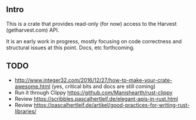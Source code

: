 ## Intro

This is a crate that provides read-only (for now) access to the Harvest (getharvest.com) API.

It is an early work in progress, mostly focusing on code correctness and structural issues at this point. Docs, etc forthcoming.

## TODO

- http://www.integer32.com/2016/12/27/how-to-make-your-crate-awesome.html (yes, critical bits and docs are still coming)
- Run it through Clippy https://github.com/Manishearth/rust-clippy
- Review https://scribbles.pascalhertleif.de/elegant-apis-in-rust.html
- Review https://pascalhertleif.de/artikel/good-practices-for-writing-rust-libraries/


